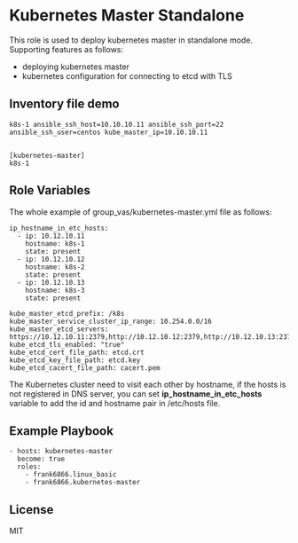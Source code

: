 Kubernetes Master Standalone
============================
This role is used to deploy kubernetes master in standalone mode. Supporting features as follows:

* deploying kubernetes master
* kubernetes configuration for connecting to etcd with TLS


Inventory file demo
-------------------

```
k8s-1 ansible_ssh_host=10.10.10.11 ansible_ssh_port=22 ansible_ssh_user=centos kube_master_ip=10.10.10.11


[kubernetes-master]
k8s-1

```

Role Variables
--------------

The whole example of group_vas/kubernetes-master.yml file as follows:

```
ip_hostname_in_etc_hosts:
  - ip: 10.12.10.11
    hostname: k8s-1
    state: present
  - ip: 10.12.10.12
    hostname: k8s-2
    state: present
  - ip: 10.12.10.13
    hostname: k8s-3
    state: present

kube_master_etcd_prefix: /k8s
kube_master_service_cluster_ip_range: 10.254.0.0/16
kube_master_etcd_servers: https://10.12.10.11:2379,http://10.12.10.12:2379,http://10.12.10.13:2379
kube_etcd_tls_enabled: "true"
kube_etcd_cert_file_path: etcd.crt
kube_etcd_key_file_path: etcd.key
kube_etcd_cacert_file_path: cacert.pem

```

The Kubernetes cluster need to visit each other by hostname, if the hosts is not registered in DNS server, you can set **ip_hostname_in_etc_hosts** variable to add the id and hostname pair in /etc/hosts file.


Example Playbook
----------------

```
- hosts: kubernetes-master
  become: true
  roles:
    - frank6866.linux_basic
    - frank6866.kubernetes-master
```


License
-------

MIT

